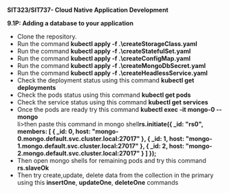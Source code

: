 <b>SIT323/SIT737- Cloud Native Application Development</b>

<b>9.1P: Adding a database to your application</b>

<ul>
      <li>Clone the repository.</li>
      <li>Run the command <b>kubectl apply -f .\createStorageClass.yaml</b></li>
      <li>Run the command <b>kubectl apply -f .\createStatefulSet.yaml</b></li>
      <li>Run the command <b>kubectl apply -f .\createConfigMap.yaml</b></li>
      <li>Run the command <b>kubectl apply -f .\createMongoDbSecret.yaml</b></li>
      <li>Run the command <b>kubectl apply -f .\createHeadlessService.yaml</b></li>
      <li>Check the deployment status using this command <b>kubectl get deployments</b></li>
      <li>Check the pods status using this command <b>kubectl get pods</b></li>
      <li>Check the service status using this command <b>kubectl get services</b></li>
      <li>Once the pods are ready try this command <b>kubectl exec -it mongo-0 -- mongo</b></li>
      li>then paste this command in mongo shell<b>rs.initiate({
   _id: "rs0",
   members: [
     { _id: 0, host: "mongo-0.mongo.default.svc.cluster.local:27017" },
     { _id: 1, host: "mongo-1.mongo.default.svc.cluster.local:27017" },
     { _id: 2, host: "mongo-2.mongo.default.svc.cluster.local:27017" }
   ]
});</b></li>
      <li>Then open mongo shells for remaining pods and try this command <b>rs.slaveOk</b></li>
      <li>Then try create,update, delete data from the collection in the primary using this <b>insertOne</b>, <b>updateOne</b>, <b>deleteOne</b> commands</li>
</ul>
